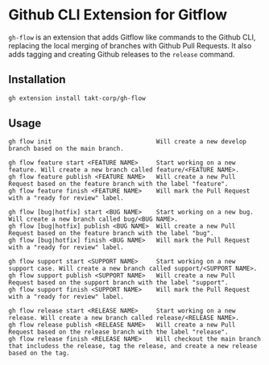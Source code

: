 # Github CLI Extension for Gitflow

`gh-flow` is an extension that adds Gitflow like commands to the Github CLI, replacing the local merging of branches with Github Pull Requests. It also adds tagging and creating Github releases to the `release` command.

## Installation

```bash
gh extension install takt-corp/gh-flow
```

## Usage

```text
gh flow init                             Will create a new develop branch based on the main branch.

gh flow feature start <FEATURE NAME>     Start working on a new feature. Will create a new branch called feature/<FEATURE NAME>.
gh flow feature publish <FEATURE NAME>   Will create a new Pull Request based on the feature branch with the label "feature".
gh flow feature finish <FEATURE NAME>    Will mark the Pull Request with a "ready for review" label.

gh flow [bug|hotfix] start <BUG NAME>    Start working on a new bug. Will create a new branch called bug/<BUG NAME>.
gh flow [bug|hotfix] publish <BUG NAME>  Will create a new Pull Request based on the feature branch with the label "bug".
gh flow [bug|hotfix] finish <BUG NAME>   Will mark the Pull Request with a "ready for review" label.

gh flow support start <SUPPORT NAME>     Start working on a new support case. Will create a new branch called support/<SUPPORT NAME>.
gh flow support publish <SUPPORT NAME>   Will create a new Pull Request based on the support branch with the label "support".
gh flow support finish <SUPPORT NAME>    Will mark the Pull Request with a "ready for review" label.

gh flow release start <RELEASE NAME>     Start working on a new release. Will create a new branch called release/<RELEASE NAME>.
gh flow release publish <RELEASE NAME>   Will create a new Pull Request based on the release branch with the label "release".
gh flow release finish <RELEASE NAME>    Will checkout the main branch that includess the release, tag the release, and create a new release based on the tag.
```
